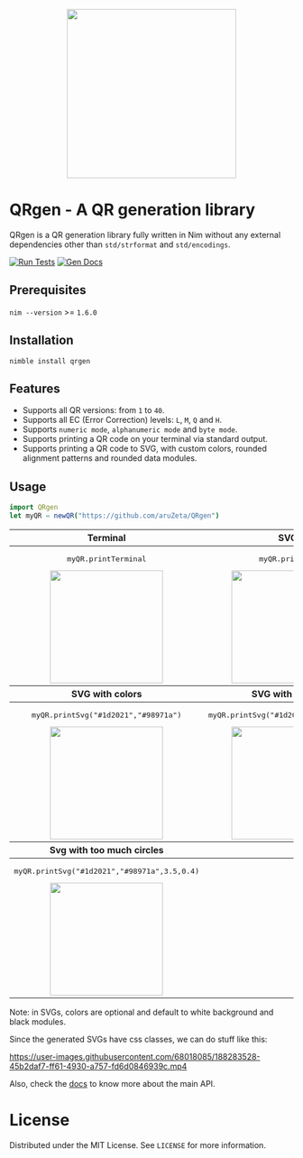 <p align="center">
<img src="https://github.com/aruZeta/QRgen/blob/develop/share/img/logo.svg"
width="300px" height="300px" />
</p>

# QRgen - A QR generation library

QRgen is a QR generation library fully written in Nim without any external
dependencies other than `std/strformat` and `std/encodings`.

[![Run Tests](https://github.com/aruZeta/QRgen/actions/workflows/tests.yaml/badge.svg)](https://github.com/aruZeta/QRgen/actions/workflows/tests.yaml)
[![Gen Docs](https://github.com/aruZeta/QRgen/actions/workflows/gendocs.yaml/badge.svg)](https://github.com/aruZeta/QRgen/actions/workflows/gendocs.yaml)
## Prerequisites

`nim --version` >= `1.6.0`

## Installation

`nimble install qrgen`

## Features

- Supports all QR versions: from `1` to `40`.
- Supports all EC (Error Correction) levels: `L`, `M`, `Q` and `H`.
- Supports `numeric mode`, `alphanumeric mode` and `byte mode`.
- Supports printing a QR code on your terminal via standard output.
- Supports printing a QR code to SVG, with custom colors, rounded
alignment patterns and rounded data modules.

## Usage

```nim
import QRgen
let myQR = newQR("https://github.com/aruZeta/QRgen")
```

<table>
  <thead>
    <tr>
      <th align="center">Terminal</th>
      <th align="center">SVG</th>
    </tr>
  </thead>
  <tbody>
    <tr>
      <td align="center">
        <pre>myQR.printTerminal</pre>
        <img src="https://github.com/aruZeta/QRgen/blob/develop/share/img/terminal-example.png" width="200px" height="200px"/>
      </td>
      <td align="center">
        <pre>myQR.printSvg</pre>
        <img src="https://github.com/aruZeta/QRgen/blob/develop/share/img/svg-example.svg" width="200px" height="200px" />
      </td>
    </tr>
  </tbody>
  <thead>
    <tr>
      <th align="center">SVG with colors</th>
      <th align="center">SVG with circles</th>
    </tr>
  </thead>
  <tbody>
    <tr>
      <td align="center">
        <pre>myQR.printSvg("#1d2021","#98971a")</pre>
        <img src="https://github.com/aruZeta/QRgen/blob/develop/share/img/svg-colors-example.svg" width="200px" height="200px" />
      </td>
      <td align="center">
        <pre>myQR.printSvg("#1d2021","#98971a",2)</pre>
        <img src="https://github.com/aruZeta/QRgen/blob/develop/share/img/svg-rounded-example.svg" width="200px" height="200px"/>
      </td>
    </tr>
  </tbody>
  <thead>
    <tr>
      <th align="center">Svg with too much circles</th>
      <th align="center"></th>
    </tr>
  </thead>
  <tbody>
    <tr>
      <td align="center">
        <pre>myQR.printSvg("#1d2021","#98971a",3.5,0.4)</pre>
        <img src="https://github.com/aruZeta/QRgen/blob/develop/share/img/svg-very-rounded-example.svg" width="200px" height="200px" />
      </td>
      <td align="center">
      </td>
    </tr>
  </tbody>
</table>

Note: in SVGs, colors are optional and default to white background and black
modules.

Since the generated SVGs have css classes, we can do stuff like this:

https://user-images.githubusercontent.com/68018085/188283528-45b2daf7-ff61-4930-a757-fd6d0846939c.mp4

Also, check the [docs](https://aruzeta.github.io/QRgen/develop/QRgen.html) to
know more about the main API.

# License

Distributed under the MIT License. See `LICENSE` for more information.
